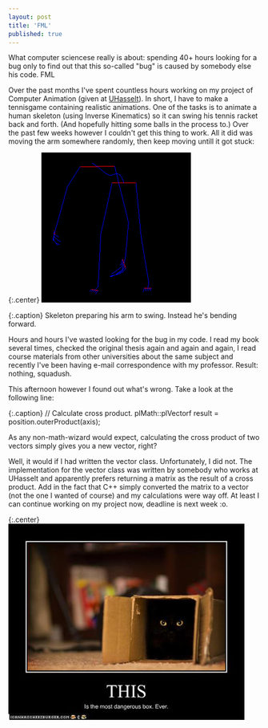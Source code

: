 ```yaml
---
layout: post
title: 'FML'
published: true
---
```


What computer sciencese really is about: spending 40+ hours looking for a bug only to find out that this so-called "bug" is caused by somebody else his code. FML

Over the past months I've spent countless hours working on my project of Computer Animation (given at [UHasselt](http://www.uhasselt.be)). In short, I have to make a tennisgame containing realistic animations. One of the tasks is to animate a human skeleton (using Inverse Kinematics) so it can swing his tennis racket back and forth. (And hopefully hitting some balls in the process to.) Over the past few weeks however I couldn't get this thing to work. All it did was moving the arm somewhere randomly, then keep moving untill it got stuck:

{:.center}
![Inverse kinematics](/uploads/2010/11/Inverse-Kinematics.png)

{:.caption}
Skeleton preparing his arm to swing. Instead he's bending forward.

Hours and hours I've wasted looking for the bug in my code. I read my book several times, checked the original thesis again and again and again, I read course materials from other universities about the same subject and recently I've been having e-mail correspondence with my professor. Result: nothing, squadush.

This afternoon however I found out what's wrong. Take a look at the following line:

{:.caption}
// Calculate cross product.
plMath::plVectorf result = position.outerProduct(axis);

As any non-math-wizard would expect, calculating the cross product of two vectors simply gives you a new vector, right?

Well, it would if I had written the vector class. Unfortunately, I did not. The implementation for the vector class was written by somebody who works at UHasselt and apparently prefers returning a matrix as the result of a cross product. Add in the fact that C++ simply converted the matrix to a vector (not the one I wanted of course) and my calculations were way off. At least I can continue working on my project now, deadline is next week :o.

{:.center}
![This is a black box](/uploads/2010/11/Black-Box.jpg)
